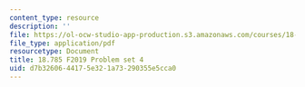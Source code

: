 ```yaml
---
content_type: resource
description: ''
file: https://ol-ocw-studio-app-production.s3.amazonaws.com/courses/18-785-number-theory-i-fall-2019/d7b3260644175e321a73290355e5cca0_MIT18_785F19_pset4.pdf
file_type: application/pdf
resourcetype: Document
title: 18.785 F2019 Problem set 4
uid: d7b32606-4417-5e32-1a73-290355e5cca0
---
```

